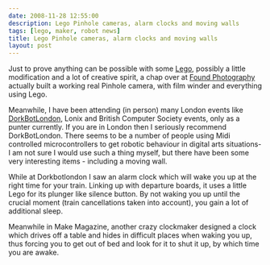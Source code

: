 ```yaml
---
date: 2008-11-28 12:55:00
description: Lego Pinhole cameras, alarm clocks and moving walls
tags: [lego, maker, robot news]
title: Lego Pinhole cameras, alarm clocks and moving walls
layout: post
---
```

Just to prove anything can be possible with some [Lego](/wiki/lego "The best known construction toy"), possibly a little modification and a lot of creative spirit, a chap over at [Found Photography](https://www.diyphotography.net/you-can-build-everything-with-lego-even-a-pinhole-camera/) actually built a working real Pinhole camera, with film winder and everything using Lego.

Meanwhile, I have been attending (in person) many London events like <a href="http://dorkbot.org/dorkbotlondon/">DorkBotLondon</a>, Lonix and British Computer Society events, only as a punter currently. If you are in London then I seriously recommend DorkBotLondon. There seems to be a number of people using Midi controlled microcontrollers to get robotic behaviour in digital arts situations- I am not sure I would use such a thing myself, but there have been some very interesting items - including a moving wall.

While at Dorkbotlondon I saw an alarm clock which will wake you up at the right time for your train. Linking up with departure boards, it uses a little Lego for its plunger like silence button. By not waking you up until the crucial moment (train cancellations taken into account), you gain a lot of additional sleep.

Meanwhile in Make Magazine, another crazy clockmaker designed a clock which drives off a table and hides in difficult places when waking you up, thus forcing you to get out of bed and look for it to shut it up, by which time you are awake.
